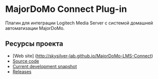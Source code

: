 # MajorDoMo Connect Plug-in
Плагин для интеграции Logitech Media Server с системой домашней автоматизации MajorDoMo.

Ресурсы проекта
-----------------

* [Web site] (http://skysilver-lab.github.io/MajorDoMo-LMS-Connect)
* [Source code](https://github.com/skysilver-lab/MajorDoMo-LMS-Connect)
* [Current development snapshot](https://github.com/skysilver-lab/MajorDoMo-LMS-Connect/archive/master.zip)
* [Releases](https://github.com/skysilver-lab/MajorDoMo-LMS-Connect/releases)